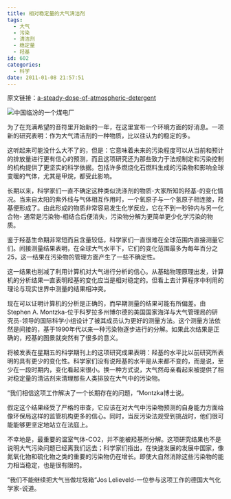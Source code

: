 ```yaml
---
title: 相对稳定量的大气清洁剂
tags:
  - 大气
  - 污染
  - 清洁剂
  - 稳定量
  - 羟基
id: 602
categories:
  - 科学
date: 2011-01-08 21:57:51
---
```


原文链接：[a-steady-dose-of-atmospheric-detergent](http://green.blogs.nytimes.com/2011/01/06/a-steady-dose-of-atmospheric-detergent/)

![中国临汾的一个煤电厂](http://graphics8.nytimes.com/images/2011/01/06/business/linfen/linfen-blog480.jpg "中国临汾的一个煤电厂")

为了在充满希望的音符里开始新的一年，在这里宣布一个环境方面的好消息。一项新的研究表明：作为大气清洁剂的一种物质，比以往认为的稳定的多。

这听起来可能没什么大不了的，但是：它意味着未来的污染程度可以从当前和预计的排放量进行更有信心的预测，而且这项研究还为那些致力于法规制定和污染控制的机构提供了更坚实的科学依据。包括许多燃烧化石燃料生成的污染物和影响全球变暖的气体，尤其是甲烷，都受此影响。

长期以来，科学家们一直不确定这种类似洗涤剂的物质-大家所知的羟基-的变化情况。当来自太阳的紫外线与气体相互作用时，一个氧原子与一个氢原子相连接，羟基便形成了。由此形成的物质非常容易发生化学反应，它在不到一秒钟内与另一化合物- 通常是污染物-相结合后便消失，污染物分解为更简单更少化学污染的物质。

<!--more-->
鉴于羟基生命期非常短而且含量较低，科学家们一直很难在全球范围内直接测量它们。间接测量结果表明，在全球大气水平下，它们的变化范围最多为每年百分之25，这一结果在污染物的管理方面产生了一些不确定性。

这一结果也削减了利用计算机对大气进行分析的信心。从基础物理原理出发，计算机的分析结果一直表明羟基的变化应当是相对稳定的。但看上去计算程序中利用的理论与现实世界中测量的结果相冲突。

现在可以证明计算机的分析是正确的，而早期测量的结果可能有所偏差。由Stephen A. Montzka-位于科罗拉多州博尔德的美国国家海洋与大气管理局的研究员-领导的国际科学小组设计了被其成员认为更好的测量方法。这个测量方法依然是间接的，基于1990年代以来一种污染物逐步进行的分解。如果此次结果是正确的，羟基的图景就突然有了很多的意义。

将被发表在星期五的科学期刊上的这项研究成果表明：羟基的水平比以前研究所表明的具有更少的变化性。科学家们没有说羟基的水平是从来都不变的，而是说，至少在一段时期内，变化看起来很小。换一种方式说，大气然母亲看起来被提供了相对稳定量的清洁剂来清理那些人类排放在大气中的污染物。

“我们相信这项工作解决了一个长期存在的问题，“Montzka博士说。

假定这个结果经受了严格的审查，它应该在对大气中污染物预测的自身能力方面给像环保局这样的监管机构更多的信心。同时，当反污染法规受到挑战时，他们很可能能够更坚定地站立在法庭上。

不幸地是，最重要的温室气体-CO2，并不能被羟基所分解。这项研究结果也不是说明大气污染问题已经离我们远去；科学家们指出，在快速发展的发展中国家，像氮氧化物和硫化物之类的重要的污染物仍在增长。即使大自然消除这些污染物的能力相当稳定，也是很有限的。

“我们不能继续把大气当做垃圾箱“Jos Lelieveld-一位参与这项工作的德国大气化学家-说道。